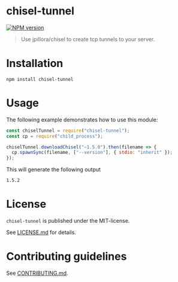 # chisel-tunnel

[![NPM version](https://img.shields.io/npm/v/chisel-tunnel.svg)](https://npmjs.com/package/chisel-tunnel)

> Use jpillora/chisel to create tcp tunnels to your server.

# Installation

```
npm install chisel-tunnel
```

# Usage

The following example demonstrates how to use this module:

```js
const chiselTunnel = require("chisel-tunnel");
const cp = require("child_process");

chiselTunnel.downloadChisel("~1.5.0").then(filename => {
  cp.spawnSync(filename, ["--version"], { stdio: "inherit" });
});
```

This will generate the following output

```
1.5.2
```

# License

`chisel-tunnel` is published under the MIT-license.

See [LICENSE.md](LICENSE.md) for details.

# Contributing guidelines

See [CONTRIBUTING.md](CONTRIBUTING.md).
